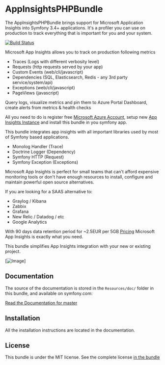 AppInsightsPHPBundle
=============

The AppInsightsPHPBundle brings support for Microsoft Application Insights into Symfony 3.4+ applications.
It's a profiler you can use on production to track everything that is important for you and your system.

[![Build Status](https://travis-ci.org/app-insights-php/app-insights-php-bundle.svg?branch=master)](https://travis-ci.org/app-insights-php/app-insights-php-bundle)

Microsoft App Insights allows you to track on production following metrics

* Traces (Logs with different verbosity level)
* Requests (http requests served by your app)
* Custom Events (web/cli/javascript) 
* Dependencies (SQL, Elasticsearch, Redis - any 3rd party service/system/api)
* Exceptions (web/cli/javascript)
* PageViews (javascript)

Query logs, visualize metrics and pin them to Azure Portal Dashboard, create alerts from metrics & health checks

All you need to do is register free [Microsoft Azure Account](https://azure.microsoft.com/en-us/free/free-account-faq/), 
setup new [App Insights Instance](https://docs.microsoft.com/en-us/azure/azure-monitor/app/create-new-resource) and install
this bundle in you symfony app. 

This bundle integrates app insights with all important libraries used by most of Symfony based applications.

* Monolog Handler (Trace)
* Doctrine Logger (Dependency) 
* Symfony HTTP (Request)
* Symfony Exception (Exceptions)

Microsoft App Insights is perfect for small teams that can't afford expensive monitoring tools or don't
have enough resources to install, configure and maintain powerful open source alternatives. 

If you are looking for a SAAS alternative to:

* Graylog / Kibana
* Zabbix 
* Grafana 
* New Relic / Datadog / etc 
* Google Analytics 

With 90 days data retention period for ~2.5EUR per 5GB [Pricing](https://azure.microsoft.com/en-us/pricing/details/monitor/)
Microsoft App Insights is exactly what you need. 

This bundle simplifies App Insights integration with your new or existing project. 

[![Image](https://docs.microsoft.com/en-us/azure/azure-monitor/app/media/web-monitor-performance/performancetriageview7dayszoomedtrendzoomed95th99th.png)]

Documentation
-------------

The source of the documentation is stored in the `Resources/doc/` folder
in this bundle, and available on symfony.com:

[Read the Documentation for master](Resources/doc/index.md)

Installation
------------

All the installation instructions are located in the documentation.

License
-------

This bundle is under the MIT license. See the complete license [in the bundle](LICENSE)
